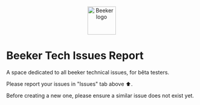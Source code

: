 <!-- markdownlint-disable MD033 MD041 -->
<p align="center" style="margin-top: 20px;">
  <a href="https://www.beeker.tech">
    <img src="https://ik.imagekit.io/beeker/logo.svg?updatedAt=1696089271712" alt="Beeker logo" width="75" />
  </a>
</p>

# Beeker Tech Issues Report

A space dedicated to all beeker technical issues, for bêta testers.

Please report your issues in "Issues" tab above ⬆️.

Before creating a new one, please ensure a similar issue does not exist yet.
